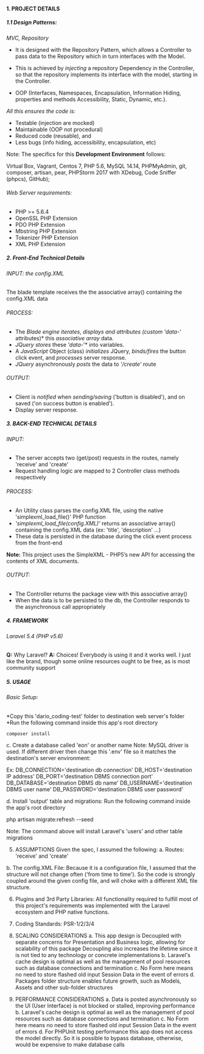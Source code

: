 #### 1. PROJECT DETAILS

##### 1.1	Design Patterns:

*MVC,
Repository*
	
- It is designed with the Repository Pattern, which allows a Controller to pass data to the Repository which in turn interfaces with the Model.

- This is achieved by *injecting* a repository Dependency in the Controller, so that the repository implements its interface with the model, starting in the Controller.

- OOP (Interfaces, Namespaces, Encapsulation, Information Hiding, properties and methods Accessibility, Static, Dynamic, etc.).

*All this ensures the code is:*
- Testable (injection are mocked)
- Maintainable (OOP not procedural)
- Reduced code (reusable), and
- Less bugs (info hiding, accessibility, encapsulation, etc)

Note: The specifics for this **Development Environment** follows:

Virtual Box, Vagrant, Centos 7, PHP 5.6, MySQL 14.14, PHPMyAdmin, git, composer, artisan, pear, PHPStorm 2017 with XDebug, Code Sniffer (phpcs), GitHub);

###### Web Server requirements:
* PHP >= 5.6.4
* OpenSSL PHP Extension
* PDO PHP Extension
* Mbstring PHP Extension
* Tokenizer PHP Extension
* XML PHP Extension

##### 2. Front-End Technical Details
###### INPUT: the config.XML
The blade template receives the the associative array() containing the config.XML data

###### PROCESS:
* The *Blade engine iterates*, *displays and attributes (custom 'data-*' attributes)* this *associative array* data.
* *JQuery stores* these *'data-*'* into variables.
* A *JavaScript* Object (class) *initializes* JQuery, *binds/fires* the button click event, and *processes* server response.
* *JQuery* asynchronously *posts* the data to *'/create'* route
###### OUTPUT:
* Client is *notified* when *sending/saving* ('button is disabled'), and on saved ('on success button is enabled').
* Display server response.


##### 3. BACK-END TECHNICAL DETAILS
###### INPUT:
* The server accepts two (get/post) requests in the routes, namely 'receive' and 'create'
* Request handling logic are mapped to 2 Controller class methods respectively
###### PROCESS:
* An Utility class parses the config.XML file, using the native 'simplexml_load_file()' PHP function
* *'simplexml_load_file(config.XML)'* returns an associative array() containing the config.XML data (ex: 'title', 'description' ...)
* These data is persisted in the database during the click event process from the front-end

**Note:** This project uses the SimpleXML - PHP5’s new API for accessing the contents of XML documents.

###### OUTPUT:
* The Controller returns the package view with this associative array()
* When the data is to be persisted to the db, the Controller responds to the asynchronous call appropriately

##### 4. FRAMEWORK
###### Laravel 5.4 (PHP v5.6)
**Q:** Why Laravel?
**A:** Choices! Everybody is using it and it works well. I just like the brand, though some online resources ought to be free, as is most community support

##### 5. USAGE
###### Basic Setup:
*Copy this 'dario_coding-test' folder to destination web server's folder
*Run the following command inside this app's root directory

    composer install

c. Create a database called 'eon' or another name
Note: MySQL driver is used. If different driver then change this '.env' file so it matches the destination's server environment:

Ex: DB_CONNECTION='destination db connection'
      DB_HOST='destination IP address'
      DB_PORT='destination DBMS connection port'
      DB_DATABASE='destination DBMS db name'
      DB_USERNAME='destination DBMS user name'
      DB_PASSWORD='destination DBMS user password'

d. Install 'output' table and migrations: Run the following command inside the app's root directory

php artisan migrate:refresh --seed

Note: The command above will install Laravel's 'users' and other table migrations

5. ASSUMPTIONS
Given the spec, I assumed the following:
a. Routes:
'receive' and 'create'

b. The config.XML File:
Because it is a configuration file, I assumed that the structure will not change often ('from time to time').
So the code is strongly coupled around the given config file, and will choke with a different XML file structure.

6. Plugins and 3rd Party Libraries:
All functionality required to fulfill most of this project's requirements was implemented with the Laravel ecosystem and PHP native functions.

7. Coding Standards:
   PSR-1/2/3/4

8. SCALING CONSIDERATIONS
a. This app design is Decoupled with separate concerns for Presentation and Business logic, allowing for scalability of this package
Decoupling also increases the lifetime since it is not tied to any technology or concrete implementations
b. Laravel's cache design is optimal as well as the management of pool resources such as database connections and termination
c. No Form here means no need to store flashed old input Session Data in the event of errors
d. Packages folder structure enables future growth, such as Models, Assets and other sub-folder structures

8. PERFORMANCE CONSIDERATIONS
a. Data is posted asynchronously so the UI (User Interface) is not blocked or stalled, improving performance
b. Laravel's cache design is optimal as well as the management of pool resources such as database connections and termination
c. No Form here means no need to store flashed old input Session Data in the event of errors
d. For PHPUnit testing performance this app does not access the model directly. So it is possible to bypass database, otherwise, would be expensive to make database calls
